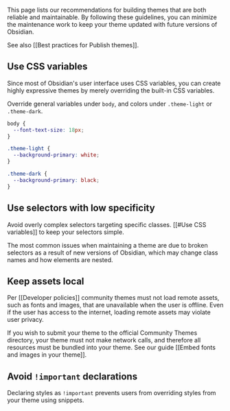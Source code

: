 This page lists our recommendations for building themes that are both reliable and maintainable. By following these guidelines, you can minimize the maintenance work to keep your theme updated with future versions of Obsidian.

See also [[Best practices for Publish themes]].

## Use CSS variables

Since most of Obsidian's user interface uses CSS variables, you can create highly expressive themes by merely overriding the built-in CSS variables.

Override general variables under `body`, and colors under `.theme-light` or `.theme-dark`.

```css
body {
  --font-text-size: 18px;
}

.theme-light {
  --background-primary: white;
}

.theme-dark {
  --background-primary: black;
}
```

## Use selectors with low specificity

Avoid overly complex selectors targeting specific classes. [[#Use CSS variables]] to keep your selectors simple.

The most common issues when maintaining a theme are due to broken selectors as a result of new versions of Obsidian, which may change class names and how elements are nested.

## Keep assets local

Per [[Developer policies]] community themes must not load remote assets, such as fonts and images, that are unavailable when the user is offline. Even if the user has access to the internet, loading remote assets may violate user privacy.

If you wish to submit your theme to the official Community Themes directory, your theme must not make network calls, and therefore all resources must be bundled into your theme. See our guide [[Embed fonts and images in your theme]].

## Avoid `!important` declarations

Declaring styles as `!important` prevents users from overriding styles from your theme using snippets.
